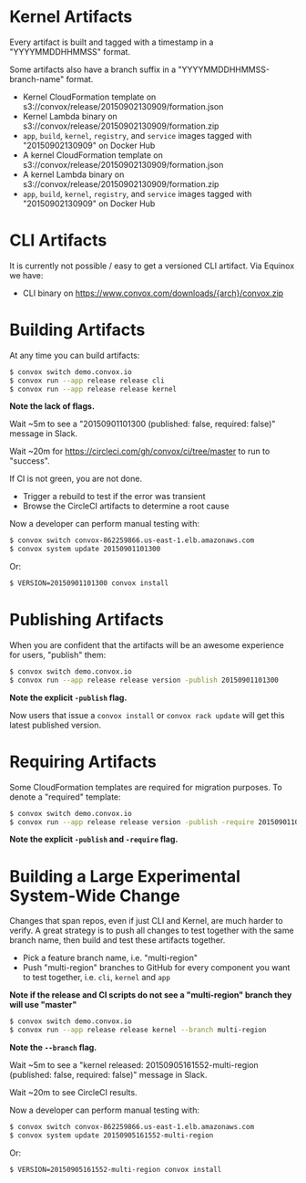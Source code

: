 # Kernel Artifacts

Every artifact is built and tagged with a timestamp in a "YYYYMMDDHHMMSS" format.

Some artifacts also have a branch suffix in a "YYYYMMDDHHMMSS-branch-name" format.

* Kernel CloudFormation template on s3://convox/release/20150902130909/formation.json
* Kernel Lambda binary on s3://convox/release/20150902130909/formation.zip
* `app`, `build`, `kernel`, `registry`, and `service` images tagged with "20150902130909" on Docker Hub
* A kernel CloudFormation template on s3://convox/release/20150902130909/formation.json
* A kernel Lambda binary on s3://convox/release/20150902130909/formation.zip
* `app`, `build`, `kernel`, `registry`, and `service` images tagged with "20150902130909" on Docker Hub

# CLI Artifacts

It is currently not possible / easy to get a versioned CLI artifact. Via Equinox we have:

* CLI binary on https://www.convox.com/downloads/{arch}/convox.zip

# Building Artifacts

At any time you can build artifacts:

```bash
$ convox switch demo.convox.io
$ convox run --app release release cli
$ convox run --app release release kernel
```

**Note the lack of flags.**

Wait ~5m to see a "20150901101300 (published: false, required: false)" message in Slack.

Wait ~20m for https://circleci.com/gh/convox/ci/tree/master to run to "success".

If CI is not green, you are not done.

* Trigger a rebuild to test if the error was transient
* Browse the CircleCI artifacts to determine a root cause

Now a developer can perform manual testing with:

```bash
$ convox switch convox-862259866.us-east-1.elb.amazonaws.com
$ convox system update 20150901101300
```

Or:

```bash
$ VERSION=20150901101300 convox install
```

# Publishing Artifacts

When you are confident that the artifacts will be an awesome experience for users, "publish" them:

```bash
$ convox switch demo.convox.io
$ convox run --app release release version -publish 20150901101300
```

**Note the explicit `-publish` flag.**

Now users that issue a `convox install` or `convox rack update` will get this latest published version.

# Requiring Artifacts

Some CloudFormation templates are required for migration purposes. To denote a "required" template:

```bash
$ convox switch demo.convox.io
$ convox run --app release release version -publish -require 20150901101300
```

**Note the explicit `-publish` and `-require` flag.**

# Building a Large Experimental System-Wide Change

Changes that span repos, even if just CLI and Kernel, are much harder to verify. A great strategy
is to push all changes to test together with the same branch name, then build and test these artifacts
together.

* Pick a feature branch name, i.e. "multi-region"
* Push "multi-region" branches to GitHub for every component you want to test together, i.e. `cli`, `kernel` and `app`

**Note if the release and CI scripts do not see a "multi-region" branch they will use "master"**

```bash
$ convox switch demo.convox.io
$ convox run --app release release kernel --branch multi-region
```

**Note the `--branch` flag.**

Wait ~5m to see a "kernel released: 20150905161552-multi-region (published: false, required: false)" message in Slack.

Wait ~20m to see CircleCI results.

Now a developer can perform manual testing with:

```bash
$ convox switch convox-862259866.us-east-1.elb.amazonaws.com
$ convox system update 20150905161552-multi-region
```

Or:

```bash
$ VERSION=20150905161552-multi-region convox install
```
